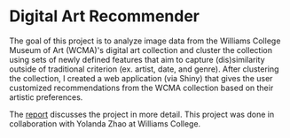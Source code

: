 # Digital Art Recommender
The goal of this project is to analyze image data from the Williams College Museum of Art (WCMA)'s digital art collection and cluster the collection using sets of newly defined features that aim to capture (dis)similarity outside of traditional criterion (ex. artist, date, and genre). After clustering the collection, I created a web application (via Shiny) that gives the user customized recommendations from the WCMA collection based on their artistic preferences.

The [report](report.md) discusses the project in more detail. This project was done in collaboration with Yolanda Zhao at Williams College. 

